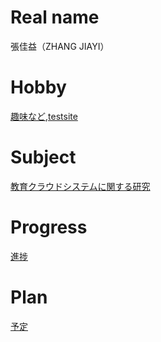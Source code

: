 # Real name 
張佳益（ZHANG JIAYI）
# Hobby 
[趣味など](http://zhang.mki.biz),[testsite](http://675654669.mki.biz)
# Subject

[教育クラウドシステムに関する研究](https://github.com/675654669/SmartCloud)
# Progress

[進捗](https://github.com/675654669/SmartCloud/blob/master/Progress)

# Plan
[予定](https://github.com/675654669/SmartCloud/blob/master/plan2017.md)

